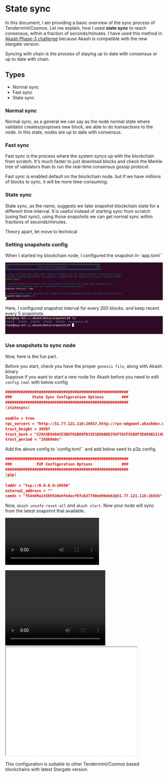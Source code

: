 # State sync

In this document, I am providing a basic overview of the sync process of Tendermint/Cosmos. Let me explain, how I used **state sync** to reach consensus, within a fraction of seconds/minutes. I have used this method in [Akash Phase-3 challenge](http://docs.akash.network/testnet-challenges/testnet-challenges/network-support) because Akash is compatible with the new stargate version.

 

Syncing with chain is the process of staying up to date with consensus or up to date with chain.

## Types

- Normal sync
- Fast sync
- State sync

### Normal sync

Normal sync, as a general we can say as the node normal state where validator creates/proposes new block, we able to do transactions to the node. In this state, nodes are up to date with consensus.

### Fast sync

Fast sync is the process where the system syncs up with the blockchain from scratch. It's much faster to just download blocks and check the Merkle tree of validators than to run the real-time consensus gossip protocol.

Fast sync is enabled default on the blockchain node. but if we have millions of blocks to sync, it will be more time-consuming.

### State sync

State sync, as the name, suggests we take snapshot blockchain state for a different time interval. It is useful instead of starting sync from scratch (using fast sync), using those snapshots we can get normal sync within fractions of seconds/minutes.  

Theory apart, let move to technical

### Setting snapshots config

When I started my blockchain node, I configured the snapshot in-`app.toml``
 

![image1](assets/1.png)

Here, I configured snapshot interval for every 200 blocks. and keep recent every 5 snapshots.
![image2](assets/2.png)

### Use snapshots to sync node

Now, here is the fun part. 

Before you start, check you have the proper `genesis file`, along with Akash binary  
Suppose if you want to start a new node for Akash before you need to edit `config.toml` with below config

```json
#######################################################
###         State Sync Configuration Options        ###
#######################################################
[statesync]

enable = true
rpc_servers = "http://51.77.121.116:26657,http://rpc-edgenet.akashdev.net:26657"
trust_height = 39987
trust_hash = "C29A3E8A042E3B5F02B08FD15E1DD60DE25AF55CF8CB8F3E6D901214F3809A35"
trust_period = "168h0m0s"
```

Add the above config to `config.toml`` and add below seed to p2p config.

```json
#######################################################
###           P2P Configuration Options             ###
#######################################################
[p2p]

laddr = "tcp://0.0.0.0:26656"
external_address = ""
seeds = "f544d9a145b9830e0fedacf8fcb37780ed96deb3@51.77.121.116:26656"
```

Now, `akash unsafe-reset-all` and `akash start`. Now your node will sync from the latest snapshot that available.

![](assets/akash_node_1080p.mov)

<video width="320" height="240" controls>
  <source src="assets/akash_node_1080p.mov" type="video/mp4">
</video>


<iframe width="420" height="345" src="assets/akash_node_1080p.mov">
</iframe>


This configuration is suitable to other Tendermint/Cosmos based blockchains with latest Stargate version.